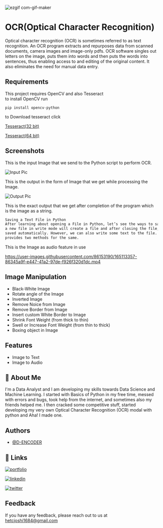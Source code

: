 
![ezgif com-gif-maker](https://user-images.githubusercontent.com/86153190/165114631-f7020a7f-a1e3-4bb7-b2e3-23bedcca8402.png)

# OCR(Optical Character Recognition)

Optical character recognition (OCR) is sometimes referred to as text recognition. An OCR program extracts and repurposes data from scanned documents, camera images and image-only pdfs. OCR software singles out letters on the image, puts them into words and then puts the words into sentences, thus enabling access to and editing of the original content. It also eliminates the need for manual data entry.


## Requirements
This project requires OpenCV and also Tesseract\
to install OpenCV run

```pip install opencv-python```

to Download tesseract click

[Tesseract(32 bit)](https://digi.bib.uni-mannheim.de/tesseract/tesseract-ocr-w32-setup-v5.0.1.20220118.exe)

[Tesseract(64 bit)](https://digi.bib.uni-mannheim.de/tesseract/tesseract-ocr-w64-setup-v5.0.1.20220118.exe)
## Screenshots
This is the input Image that we send to the Python script to perform OCR.

![Input Pic](https://user-images.githubusercontent.com/86153190/165111105-fc3ea7b1-e6f5-4c8f-8d27-2bd8d29818e4.png)

This is the output in the form of Image that we get while processing the Image.

![Output Pic](https://user-images.githubusercontent.com/86153190/165111961-44583a62-0946-402c-a7b3-dbb46351618e.jpg)

This is the exact output that we get after completion of the program which is the image as a string.
```txt
Saving a Text File in Python
After learning about opening a File in Python, let’s see the ways to save it. Opening
a new file in write mode will create a file and after closing the file, the files get
saved automatically. However, we can also write some text to the file. Python
provides two methods for the same.
```
This is the Image as audio feature in use 

https://user-images.githubusercontent.com/86153190/165113357-86345a9f-e447-41a2-97de-f926f320d1dc.mp4
## Image Manipulation

- Black-White Image
- Rotate angle of the Image
- Inverted Image
- Remove Noice from Image
- Remove Border from Image
- Insert custom White Border to Image
- Shrink Font Weight (from thick to thin)
- Swell or Increase Font Weight (from thin to thick)
- Boxing object in Image
## Features

- Image to Text
- Image to Audio



## 🚀 About Me
I'm a Data Analyst and I am developing my skills towards Data Science and Machine Learning. I started with Basics of Python in my free time, messed with errors and bugs, took help from the internet, and sometimes also my friends helped me. I then cracked some competitive stuff, started developing my very own Optical Character Recognition (OCR) modal with python and Aha! I made one.
## Authors

- [@D-ENCODER](https://www.github.com/D-ENCODER)


## 🔗 Links
[![portfolio](https://img.shields.io/badge/my_portfolio-000?style=for-the-badge&logo=ko-fi&logoColor=white)](https://het-joshi.web.app)

[![linkedin](https://img.shields.io/badge/linkedin-0A66C2?style=for-the-badge&logo=linkedin&logoColor=white)](https://www.linkedin.com/in/het-joshi/)

[![twitter](https://img.shields.io/badge/twitter-1DA1F2?style=for-the-badge&logo=twitter&logoColor=white)](https://twitter.com/Hetjoshi1684)


## Feedback

If you have any feedback, please reach out to us at hetcjoshi1684@gmail.com

